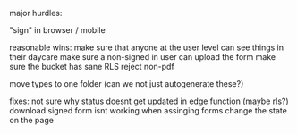 major hurdles:

"sign" in browser / mobile

reasonable wins:
make sure that anyone at the user level can see things in their daycare
make sure a non-signed in user can upload the form
make sure the bucket has sane RLS
reject non-pdf


move types to one folder (can we not just autogenerate these?)


fixes:
not sure why status doesnt get updated in edge function (maybe rls?)
download signed form isnt working
when assinging forms change the state on the page